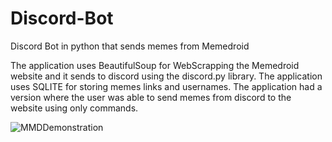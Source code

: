 # Discord-Bot

Discord Bot in python that sends memes from Memedroid

The application uses BeautifulSoup for WebScrapping the Memedroid website and it sends to discord using the discord.py library.
The application uses SQLITE for storing memes links and usernames.
The application had a version where the user was able to send memes from discord to the website using only commands.

![MMDDemonstration](https://user-images.githubusercontent.com/31096534/236866063-7a042e43-c4f2-4a0b-8bc9-0d837452593f.png)
